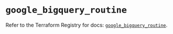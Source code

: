# `google_bigquery_routine`

Refer to the Terraform Registry for docs: [`google_bigquery_routine`](https://registry.terraform.io/providers/hashicorp/google-beta/6.24.0/docs/resources/google_bigquery_routine).
